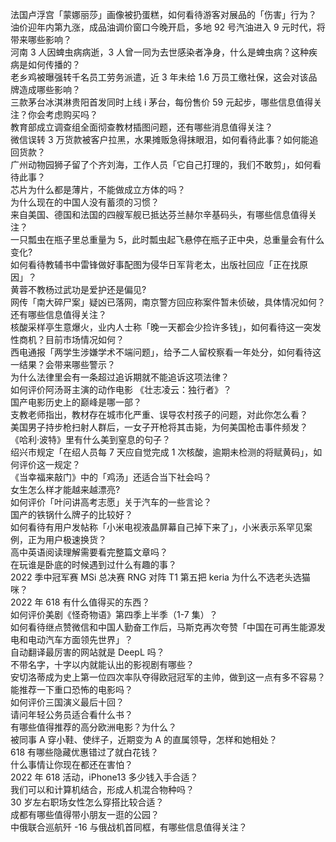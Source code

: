 法国卢浮宫「蒙娜丽莎」画像被扔蛋糕，如何看待游客对展品的「伤害」行为？  
油价迎年内第九涨，成品油调价窗口今晚开启，多地 92 号汽油进入 9 元时代，将带来哪些影响？  
河南 3 人因蜱虫病病逝，3 人曾一同为去世感染者净身，什么是蜱虫病？这种疾病是如何传播的？  
老乡鸡被曝强转千名员工劳务派遣，近 3 年未给 1.6 万员工缴社保，这会对该品牌造成哪些影响？  
三款茅台冰淇淋贵阳首发同时上线 i 茅台，每份售价 59 元起步，哪些信息值得关注？你会考虑购买吗？  
教育部成立调查组全面彻查教材插图问题，还有哪些消息值得关注？  
微信误转 3 万货款被客户拉黑，水果摊贩急得抹眼泪，如何看待此事？如何能追回货款？  
广州动物园狮子留了个齐刘海，工作人员「它自己打理的，我们不敢剪」，如何看待此事？  
芯片为什么都是薄片，不能做成立方体的吗？  
为什么现在的中国人没有蓄须的习惯？  
来自美国、德国和法国的四艘军舰已抵达芬兰赫尔辛基码头，有哪些信息值得关注？  
一只瓢虫在瓶子里总重量为 5，此时瓢虫起飞悬停在瓶子正中央，总重量会有什么变化?  
如何看待教辅书中雷锋做好事配图为侵华日军背老太，出版社回应「正在找原因」？  
黄蓉不教杨过武功是爱护还是偏见?  
网传「南大碎尸案」疑凶已落网，南京警方回应称案件暂未侦破，具体情况如何？还有哪些信息值得关注？  
核酸采样亭生意爆火，业内人士称「晚一天都会少捡许多钱」，如何看待这一突发性商机？目前市场情况如何？  
西电通报「两学生涉嫌学术不端问题」，给予二人留校察看一年处分，如何看待这一结果？会带来哪些警示？  
为什么法律里会有一条超过追诉期就不能追诉这项法律？  
如何评价阿汤哥主演的动作电影 《壮志凌云：独行者》？  
国产电影历史上的巅峰是哪一部？  
支教老师指出，教材存在城市化严重、误导农村孩子的问题，对此你怎么看？  
美国男子持步枪扫射人群后，一女子开枪将其击毙，为何美国枪击事件频发？  
《哈利·波特》里有什么美到窒息的句子？  
绍兴市规定「在绍人员每 7 天应自觉完成 1 次核酸，逾期未检测的将赋黄码」，如何评价这一规定？  
《当幸福来敲门》中的「鸡汤」还适合当下社会吗？  
女生怎么样才能越来越漂亮?  
如何评价「叶问讲高考志愿」关于汽车的一些言论？  
国产的铁锅什么牌子的比较好？  
如何看待有用户发帖称「小米电视液晶屏幕自己掉下来了」，小米表示系罕见案例，正为用户极速换货？  
高中英语阅读理解需要看完整篇文章吗？  
在玩谁是卧底的时候遇到过什么有趣的事？  
2022 季中冠军赛 MSi 总决赛 RNG 对阵 T1 第五把 keria 为什么不选老头选猫咪？  
2022 年 618 有什么值得买的东西？  
如何评价美剧《怪奇物语》第四季上半季（1-7 集）？  
如何看待继点赞微信和中国人勤奋工作后，马斯克再次夸赞「中国在可再生能源发电和电动汽车方面领先世界」？  
自动翻译最厉害的网站就是 DeepL 吗？  
不带名字，十字以内就能认出的影视剧有哪些？  
安切洛蒂成为史上第一位四次率队夺得欧冠冠军的主帅，做到这一点有多不容易？  
能推荐一下重口恐怖的电影吗？  
如何评价三国演义最后十回？  
请问年轻公务员适合看什么书？  
有哪些值得推荐的高分欧洲电影？为什么？  
被同事 A 穿小鞋、使绊子，近期变为 A 的直属领导，怎样和她相处？  
618 有哪些隐藏优惠错过了就白花钱？  
什么事情让你现在都还在害怕？  
2022 年 618 活动，iPhone13 多少钱入手合适？  
我们可以和计算机结合，形成人机混合物种吗？  
30 岁左右职场女性怎么穿搭比较合适？  
成都有哪些值得带小朋友一逛的公园？  
中俄联合巡航歼 -16 与俄战机首同框，有哪些信息值得关注？  
